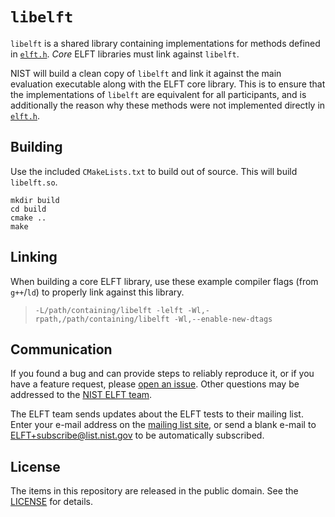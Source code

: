 `libelft`
=========

`libelft` is a shared library containing implementations for methods defined in
[`elft.h`]. *Core* ELFT libraries must link against `libelft`.

NIST will build a clean copy of `libelft` and link it against the main
evaluation executable along with the ELFT core library. This is to ensure that
the implementations of `libelft` are equivalent for all participants, and is
additionally the reason why these methods were not implemented directly in
[`elft.h`].

Building
--------
Use the included `CMakeLists.txt` to build out of source. This will build
`libelft.so`.

```
mkdir build
cd build
cmake ..
make
```
Linking
-------
When building a core ELFT library, use these example compiler flags (from
`g++`/`ld`) to properly link against this library.

> `-L/path/containing/libelft -lelft -Wl,-rpath,/path/containing/libelft -Wl,--enable-new-dtags`

Communication
-------------
If you found a bug and can provide steps to reliably reproduce it, or if you
have a feature request, please [open an issue]. Other questions may be addressed
to the [NIST ELFT team].

The ELFT team sends updates about the ELFT tests to their mailing list. Enter
your e-mail address on the [mailing list site], or send a blank e-mail to
ELFT+subscribe@list.nist.gov to be automatically subscribed.

License
-------
The items in this repository are released in the public domain. See the
[LICENSE] for details.

[`elft.h`]: https://github.com/usnistgov/elft/blob/master/elft_1_x/include/elft.h
[NIST ELFT team]: mailto:elft@nist.gov
[open an issue]: https://github.com/usnistgov/elft/issues
[mailing list site]: https://groups.google.com/a/list.nist.gov/forum/#!forum/elft/join
[LICENSE]: https://github.com/usnistgov/elft/blob/master/LICENSE.md
